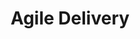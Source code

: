 ---
layout: sub-navigation
title: Agile Delivery
eleventyNavigation:
  key: Agile Delivery
  parent: Soft Skills
  order: 6
---